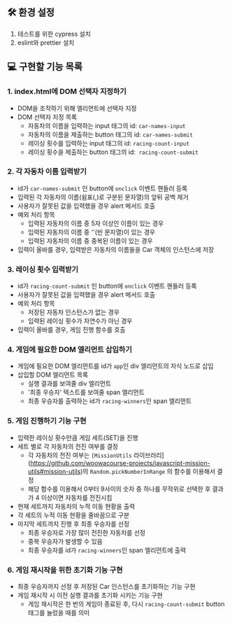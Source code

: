 ## 🛠 환경 설정
1. 테스트를 위한 cypress 설치
2. eslint와 prettier 설치

## 💻 구현할 기능 목록
### 1. index.html에 DOM 선택자 지정하기
- DOM을 조작하기 위해 엘리먼트에 선택자 지정
- DOM 선택자 지정 목록
    - 자동차의 이름을 입력하는 input 태그의 id: `car-names-input`
    - 자동차의 이름을 제출하는 button 태그의 id: `car-names-submit`
    - 레이싱 횟수를 입력하는 input 태그의 id: `racing-count-input`
    - 레이싱 횟수을 제출하는 button 태그의 id:  `racing-count-submit`

### 2. 각 자동차 이름 입력받기
- id가 `car-names-submit` 인 button에 `onclick` 이벤트 핸들러 등록
- 입력된 각 자동차의 이름(쉼표(,)로 구분된 문자열)의 앞뒤 공백 제거
- 사용자가 잘못된 값을 입력했을 경우 alert 메서드 호출
- 예외 처리 항목
    - 입력된 자동차의 이름 중 5자 이상인 이름이 있는 경우
    - 입력된 자동차의 이름 중 ''(빈 문자열)이 있는 경우
    - 입력된 자동차의 이름 중 중복된 이름이 있는 경우
- 입력이 올바를 경우, 입력받은 자동차의 이름들을 Car 객체의 인스턴스에 저장

### 3. 레이싱 횟수 입력받기
- id가 `racing-count-submit` 인 button에 `onclick` 이벤트 핸들러 등록
- 사용자가 잘못된 값을 입력했을 경우 alert 메서드 호출
- 예외 처리 항목
    - 저장된 자동차 인스턴스가 없는 경우
    - 입력된 레이싱 횟수가 자연수가 아닌 경우
- 입력이 올바를 경우, 게임 진행 함수를 호출

### 4. 게임에 필요한 DOM 엘리먼트 삽입하기
- 게임에 필요한 DOM 엘리먼트를 id가 `app`인 div 엘리먼트의 자식 노드로 삽입
- 삽입할 DOM 엘리먼트 목록
    - 실행 결과를 보여줄 div 엘리먼트
    - '최종 우승자' 텍스트를 보여줄 span 엘리먼트
    - 최종 우승자를 출력하는 id가 `racing-winners`인 span 엘리먼트

### 5. 게임 진행하기 기능 구현
- 입력한 레이싱 횟수만큼 게임 세트(SET)을 진행
- 세트 별로 각 자동차의 전진 여부를 결정
    - 각 자동차의 전진 여부는 `[MissionUtils` 라이브러리](https://github.com/woowacourse-projects/javascript-mission-utils#mission-utils)의 `Random.pickNumberInRange` 의 함수를 이용해서 결정
    - 해당 함수를 이용해서 0부터 9사이의 숫자 중 하나를 무작위로 선택한 후 결과가 4 이상이면 자동차를 전진시킴
- 현재 세트까지 자동차의 누적 이동 현황을 출력
- 각 세트의 누적 이동 현황을 줄바꿈으로 구분
- 마지막 세트까지 진행 후 최종 우승자를 선정
    - 최종 우승자로 가장 많이 전진한 자동차를 선정
    - 중복 우승자가 발생할 수 있음
    - 최종 우승자를 id가 `racing-winners`인 span 엘리먼트에 출력

### 6. 게임 재시작을 위한 초기화 기능 구현
- 최종 우승자까지 선정 후 저장된 Car 인스턴스를 초기화하는 기능 구현
- 게임 재시작 시 이전 실행 결과를 초기화 시키는 기능 구현
    - 게임 재시작은 한 번의 게임이 종료된 후, 다시 `racing-count-submit` button 태그를 눌렀을 때를 의미
